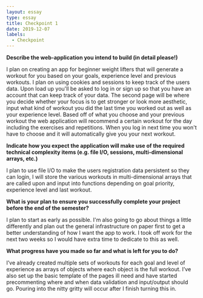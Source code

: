 ```yaml
---
layout: essay
type: essay
title: Checkpoint 1 
date: 2019-12-07
labels: 
  - Checkpoint
---
```


__Describe the web-application you intend to build (in detail please!)__

I plan on creating an app for beginner weight lifters that will generate a workout for you based on your goals, experience level and previous workouts. I plan on using cookies and sessions to keep track of the users data. Upon load up you'll be asked to log in or sign up so that you have an account that can keep track of your data. The second page will be where you decide whether your focus is to get stronger or look more aesthetic, input what kind of workout you did the last time you worked out as well as your experience level. Based off of what you choose and your previous workout the web application will recommend a certain workout for the day including the exercises and repetitions. When you log in next time you won't have to choose and it will automatically give you your next workout.

__Indicate how you expect the application will make use of the required technical complexity items (e.g. file I/O, sessions, multi-dimensional arrays, etc.)__

I plan to use file I/O to make the users registration data persistent so they can login, I will store the various workouts in multi-dimensional arrays that are called upon and input into functions depending on goal priority, experience level and last workout. 

__What is your plan to ensure you successfully complete your project before the end of the semester?__

I plan to start as early as possible. I'm also going to go about things a little differently and plan out the general infrastructure on paper first to get a better understanding of how I want the app to work. I took off work for the next two weeks so I would have extra time to dedicate to this as well. 

__What progress have you made so far and what is left for you to do?__

I’ve already created multiple sets of workouts for each goal and level of experience as arrays of objects where each object is the full workout. I’ve also set up the basic template of the pages ill need and have started precommenting where and when data validation and input/output should go. Pouring into the nitty gritty will occur after I finish turning this in. 
